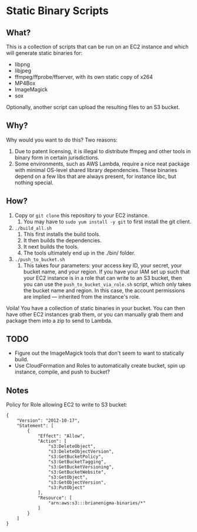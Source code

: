 # Static Binary Scripts

## What?

This is a collection of scripts that can be run on an EC2 instance and which will generate static binaries for:

- libpng
- libjpeg
- ffmpeg/ffprobe/ffserver, with its own static copy of x264
- MP4Box
- ImageMagick
- sox

Optionally, another script can upload the resulting files to an S3 bucket.

## Why?

Why would you want to do this? Two reasons:

1. Due to patent licensing, it is illegal to distribute ffmpeg and other tools in binary form in certain jurisdictions.
2. Some environments, such as AWS Lambda, require a nice neat package with minimal OS-level shared library dependencies. These binaries depend on a few libs that are always present, for instance libc, but nothing special.

## How?

1. Copy or `git clone` this repository to your EC2 instance.
   1. You may have to `sudo yum install -y git` to first install the git client.
2. `./build_all.sh`
   1. This first installs the build tools.
   2. It then builds the dependencies.
   3. It next builds the tools.
   4. The tools ultimately end up in the ./bin/ folder.
3. `./push_to_bucket.sh`
   1. This takes four parameters: your access key ID, your secret, your bucket name, and your region. If you have your IAM set up such that your EC2 instance is in a role that can write to an S3 bucket, then you can use the `push_to_bucket_via_role.sh` script, which only takes the bucket name and region. In this case, the account permissions are implied — inherited from the instance's role.

Voila! You have a collection of static binaries in your bucket. You can then have other EC2 instances grab them, or you can manually grab them and package them into a zip to send to Lambda.

## TODO

- Figure out the ImageMagick tools that don't seem to want to statically build.
- Use CloudFormation and Roles to automatically create bucket, spin up instance, compile, and push to bucket?

## Notes

Policy for Role allowing EC2 to write to S3 bucket:

```
{
    "Version": "2012-10-17",
    "Statement": [
        {
            "Effect": "Allow",
            "Action": [
                "s3:DeleteObject",
                "s3:DeleteObjectVersion",
                "s3:GetBucketPolicy",
                "s3:GetBucketTagging",
                "s3:GetBucketVersioning",
                "s3:GetBucketWebsite",
                "s3:GetObject",
                "s3:GetObjectVersion",
                "s3:PutObject"
            ],
            "Resource": [
                "arn:aws:s3:::brianenigma-binaries/*"
            ]
        }
    ]
}
```

